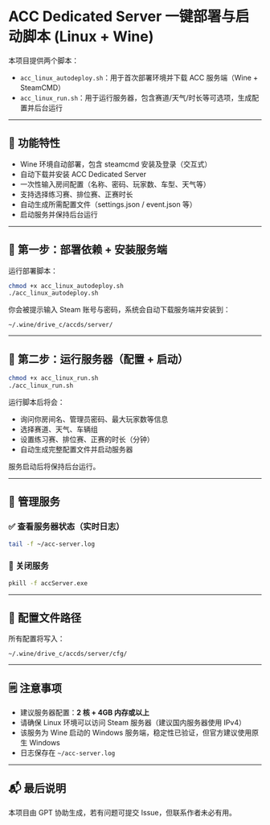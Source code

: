 # ACC Dedicated Server 一键部署与启动脚本 (Linux + Wine)

本项目提供两个脚本：

- `acc_linux_autodeploy.sh`：用于首次部署环境并下载 ACC 服务端（Wine + SteamCMD）
- `acc_linux_run.sh`：用于运行服务器，包含赛道/天气/时长等可选项，生成配置并后台运行

---

## 🧰 功能特性

- Wine 环境自动部署，包含 steamcmd 安装及登录（交互式）
- 自动下载并安装 ACC Dedicated Server
- 一次性输入房间配置（名称、密码、玩家数、车型、天气等）
- 支持选择练习赛、排位赛、正赛时长
- 自动生成所需配置文件（settings.json / event.json 等）
- 启动服务并保持后台运行

---

## 🧱 第一步：部署依赖 + 安装服务端

运行部署脚本：

```bash
chmod +x acc_linux_autodeploy.sh
./acc_linux_autodeploy.sh
```

你会被提示输入 Steam 账号与密码，系统会自动下载服务端并安装到：

```
~/.wine/drive_c/accds/server/
```

---

## 🚀 第二步：运行服务器（配置 + 启动）

```bash
chmod +x acc_linux_run.sh
./acc_linux_run.sh
```

运行脚本后将会：

- 询问你房间名、管理员密码、最大玩家数等信息
- 选择赛道、天气、车辆组
- 设置练习赛、排位赛、正赛的时长（分钟）
- 自动生成完整配置文件并启动服务器

服务启动后将保持后台运行。

---

## 🔧 管理服务

### ✅ 查看服务器状态（实时日志）
```bash
tail -f ~/acc-server.log
```

### 🛑 关闭服务
```bash
pkill -f accServer.exe
```

---

## 📄 配置文件路径
所有配置将写入：
```
~/.wine/drive_c/accds/server/cfg/
```

---

## 🗒 注意事项

- 建议服务器配置：**2 核 + 4GB 内存或以上**
- 请确保 Linux 环境可以访问 Steam 服务器（建议国内服务器使用 IPv4）
- 该服务为 Wine 启动的 Windows 服务端，稳定性已验证，但官方建议使用原生 Windows
- 日志保存在 `~/acc-server.log`

---

## 📬 最后说明
本项目由 GPT 协助生成，若有问题可提交 Issue，但联系作者未必有用。
